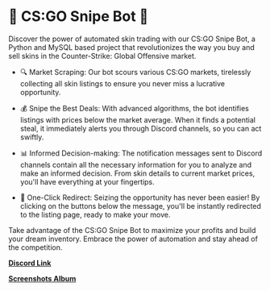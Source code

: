 # 🎯 CS:GO Snipe Bot 🎯

Discover the power of automated skin trading with our CS:GO Snipe Bot, a Python and MySQL based project that revolutionizes the way you buy and sell skins in the Counter-Strike: Global Offensive market.

- 🔍 Market Scraping:
Our bot scours various CS:GO markets, tirelessly collecting all skin listings to ensure you never miss a lucrative opportunity.

- 💰 Snipe the Best Deals:
With advanced algorithms, the bot identifies listings with prices below the market average. When it finds a potential steal, it immediately alerts you through Discord channels, so you can act swiftly.

- 📊 Informed Decision-making:
The notification messages sent to Discord channels contain all the necessary information for you to analyze and make an informed decision. From skin details to current market prices, you'll have everything at your fingertips.

- 🔗 One-Click Redirect:
Seizing the opportunity has never been easier! By clicking on the buttons below the message, you'll be instantly redirected to the listing page, ready to make your move.

Take advantage of the CS:GO Snipe Bot to maximize your profits and build your dream inventory. Embrace the power of automation and stay ahead of the competition.

[**Discord Link**](https://discord.gg/ED9qtr5R5x)

[**Screenshots Album**](https://photos.app.goo.gl/QV1j2yz6ubqauAUZA)


